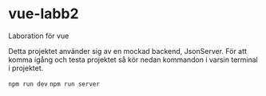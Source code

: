 # vue-labb2

Laboration för vue

Detta projektet använder sig av en mockad backend, JsonServer.
För att komma igång och testa projektet så kör nedan kommandon i varsin terminal i projektet.

``
npm run dev
``
``
npm run server
``
